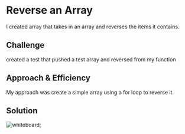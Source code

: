 # Reverse an Array

I created array that takes in an array and reverses the items it contains.

## Challenge
created a test that pushed a test array and reversed from my function

## Approach & Efficiency
<!-- What approach did you take? Why? What is the Big O space/time for this approach? -->

My approach was create a simple array using a for loop to reverse it. 


## Solution


![whiteboard]('../assets/reverse.jpeg');